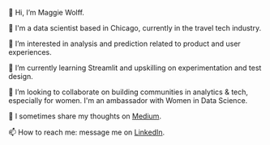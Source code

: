 👋 Hi, I’m Maggie Wolff. 

💼 I'm a data scientist based in Chicago, currently in the travel tech industry. 

👀 I’m interested in analysis and prediction related to product and user experiences.

🌱 I’m currently learning Streamlit and upskilling on experimentation and test design.

💞️ I’m looking to collaborate on building communities in analytics & tech, especially for women. I'm an ambassador with Women in Data Science. 

📝 I sometimes share my thoughts on [Medium](https://data-storyteller.medium.com/).  

📫 How to reach me: message me on [LinkedIn](https://www.linkedin.com/in/magwolff/).  

<!---
maggiewolff/maggiewolff is a ✨ special ✨ repository because its `README.md` (this file) appears on your GitHub profile.
You can click the Preview link to take a look at your changes.
--->
